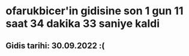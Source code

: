 # ofarukbicer'in gidisine son 1 gun 11 saat 34 dakika 33 saniye kaldi

## Gidis tarihi: 30.09.2022 :(